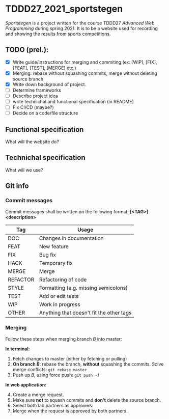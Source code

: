 # TDDD27_2021_sportstegen

_Sportstegen_ is a project written for the course TDDD27 _Advanced Web Programming_ during spring 2021. It is to be a website used for recording and showing the results from sports competitions.

## TODO (prel.):

- [X] Write guide/instructions for merging and commiting (ex: [WIP], [FIX], [FEAT], [TEST], [MERGE] etc.)
- [X] Merging: rebase without squashing commits, merge without deleting source branch
- [X] Write down background of project.
- [ ] Determine frameworks
- [ ] Describe project idea
- [ ] write technichal and functional specification (in README)
- [ ] Fix CI/CD (maybe?)
- [ ] Decide on a code/file structure

## Functional specification

What will the website do?

## Technichal specification

What will we use? 

## Git info

### Commit messages

Commit messages shall be written on the following format: **[\<TAG\>] \<description\>**

| Tag | Usage |
| ------ | ------ |
| DOC | Changes in documentation |
| FEAT | New feature |
| FIX | Bug fix |
| HACK | Temporary fix |
| MERGE| Merge |
| REFACTOR | Refactoring of code |
| STYLE | Formatting (e.g. missing semicolons) |
| TEST | Add or edit tests |
| WIP | Work in progress |
| OTHER | Anything that doesn't fit the other tags |

### Merging

Follow these steps when merging branch _B_ into master:

**In terminal:**

1. Fetch changes to master (either by fetching or pulling)
2. **On branch _B_**: rebase the branch, **without** squashing the commits. Solve merge conflicts: `git rebase master`
3. Push up _B_, using force push: `git push -f`

**In web application:**

4. Create a merge request.
5. Make sure **not** to squash commits and **don't** delete the source branch.
6. Select both lab partners as approvers.
7. Merge when the request is approved by both partners.

